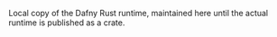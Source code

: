 Local copy of the Dafny Rust runtime,
maintained here until the actual runtime is published as a crate.